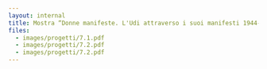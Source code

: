 ```yaml
---
layout: internal
title: Mostra “Donne manifeste. L'Udi attraverso i suoi manifesti 1944-2004”
files:
  - images/progetti/7.1.pdf
  - images/progetti/7.2.pdf
  - images/progetti/7.2.pdf
---
```


